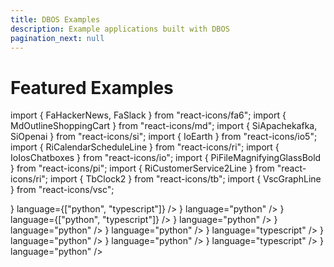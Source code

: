 ```yaml
---
title: DBOS Examples
description: Example applications built with DBOS
pagination_next: null
---
```


# Featured Examples

import { FaHackerNews, FaSlack } from "react-icons/fa6";
import { MdOutlineShoppingCart } from "react-icons/md";
import { SiApachekafka, SiOpenai } from "react-icons/si";
import { IoEarth } from "react-icons/io5";
import { RiCalendarScheduleLine } from "react-icons/ri";
import { IoIosChatboxes } from "react-icons/io";
import { PiFileMagnifyingGlassBold } from "react-icons/pi";
import { RiCustomerService2Line } from "react-icons/ri";
import { TbClock2 } from "react-icons/tb";
import { VscGraphLine } from "react-icons/vsc";

  <section className="row list">
  <CardLink
    label="Hacker News Research Agent"
    href="python/examples/hacker-news-agent"
    description="Use DBOS to build an AI deep research agent searching Hacker News."
    icon={<FaHackerNews color="white" size={50} />}
    language={["python", "typescript"]}
  />
  <CardLink
    label="Document Ingestion Pipeline"
    href="python/examples/document-detective"
    description="Use DBOS to build a reliable and scalable document ingestion pipeline."
    icon={<PiFileMagnifyingGlassBold  color="white" size={50}/>}
    language="python"
  />
  <CardLink
    label="Fault-Tolerant Checkout"
    href="python/examples/widget-store"
    description="Use DBOS durable workflows to build an online storefront that's resilient to any failure."
    icon={<MdOutlineShoppingCart color="white" size={50}/>}
    language={["python", "typescript"]}
  />
  <CardLink
    label="Stock Tracker"
    href="python/examples/stock-tracker"
    description="Use DBOS to track stock prices and receive alerts when they cross a certain threshold."
    icon={<VscGraphLine color="white" size={50}/>}
    language="python"
  />
  <CardLink
    label="Reliable Customer Service Agent"
    href="python/examples/customer-service"
    description="Use DBOS and LangGraph to build a reliable AI-powered customer service agent."
    icon={<RiCustomerService2Line color="white" size={50}/>}
    language="python"
  />
  <CardLink
    label="Scheduled Reminders"
    href="python/examples/scheduled-reminders"
    description="Use DBOS to build and deploy an app that schedules reminder emails for any day in the future."
    icon={<RiCalendarScheduleLine color="white" size={50}/>}
    language="python"
  />
  <CardLink
    label="Kafka Alert Queue"
    href="typescript/examples/kafka-alert-queue"
    description="Use DBOS and Kafka to create an alerts management application that handles each alert exactly once."
    icon={<SiApachekafka color="white" size={50}/>}
    language="typescript"
  />
  <CardLink
    label="AI-Powered Slackbot"
    href="python/examples/rag-slackbot"
    description="Use DBOS and LlamaIndex to build an AI-powered Slackbot that uses RAG to answer questions about previous Slack conversations."
    icon={<FaSlack color="white" size={50}/>}
    language="python"
  />
  <CardLink
    label="Earthquake Tracker"
    href="python/examples/earthquake-tracker"
    description="Use DBOS to build a real-time earthquake dashboard by streaming data from the USGS into Postgres, then visualizing it with Streamlit."
    icon={<IoEarth color="white" size={50}/>}
    language="python"
  />
  <CardLink
    label="Fault-Tolerant Checkout"
    href="typescript/examples/checkout-tutorial"
    description="Use DBOS durable workflows to build an online storefront that's resilient to any failure."
    icon={<MdOutlineShoppingCart color="white" size={50}/>}
    language="typescript"
  />
  <CardLink
    label="Hacker News Bot"
    href="python/examples/hacker-news-bot"
    description="Use DBOS to deploy a scheduled job that regularly searches Hacker News for comments about serverless computing and posts them to Slack."
    icon={<FaHackerNews color="white" size={50} />}
    language="python"
  />
  </section>
